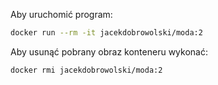 Aby uruchomić program:
``` bash
docker run --rm -it jacekdobrowolski/moda:2
```

Aby usunąć pobrany obraz konteneru wykonać:
```bash
docker rmi jacekdobrowolski/moda:2
```